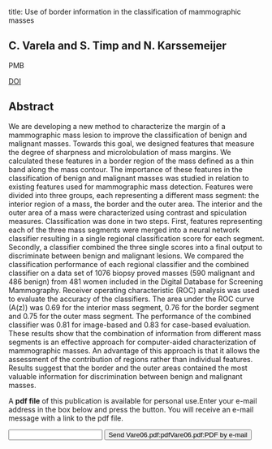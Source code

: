 title: Use of border information in the classification of mammographic masses

## C. Varela and S. Timp and N. Karssemeijer
PMB

<a href="https://doi.org/10.1088/0031-9155/51/2/016">DOI</a>

## Abstract
We are developing a new method to characterize the margin of a mammographic mass lesion to improve the classification of benign and malignant masses. Towards this goal, we designed features that measure the degree of sharpness and microlobulation of mass margins. We calculated these features in a border region of the mass defined as a thin band along the mass contour. The importance of these features in the classification of benign and malignant masses was studied in relation to existing features used for mammographic mass detection. Features were divided into three groups, each representing a different mass segment: the interior region of a mass, the border and the outer area. The interior and the outer area of a mass were characterized using contrast and spiculation measures. Classification was done in two steps. First, features representing each of the three mass segments were merged into a neural network classifier resulting in a single regional classification score for each segment. Secondly, a classifier combined the three single scores into a final output to discriminate between benign and malignant lesions. We compared the classification performance of each regional classifier and the combined classifier on a data set of 1076 biopsy proved masses (590 malignant and 486 benign) from 481 women included in the Digital Database for Screening Mammography. Receiver operating characteristic (ROC) analysis was used to evaluate the accuracy of the classifiers. The area under the ROC curve (A(z)) was 0.69 for the interior mass segment, 0.76 for the border segment and 0.75 for the outer mass segment. The performance of the combined classifier was 0.81 for image-based and 0.83 for case-based evaluation. These results show that the combination of information from different mass segments is an effective approach for computer-aided characterization of mammographic masses. An advantage of this approach is that it allows the assessment of the contribution of regions rather than individual features. Results suggest that the border and the outer areas contained the most valuable information for discrimination between benign and malignant masses.

A <b>pdf file</b> of this publication is available for personal use.Enter your e-mail address in the box below and press the button. You will receive an e-mail message with a link to the pdf file.
<form action="sender.php">  <input type="text" name="email">  <input type="submit" value="Send Vare06.pdf:pdfVare06.pdf:PDF by e-mail"></form>